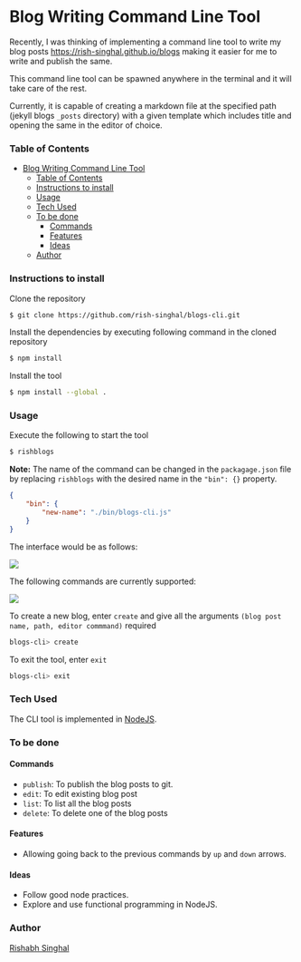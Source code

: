 # Blog Writing Command Line Tool

Recently, I was thinking of implementing a command line tool to write my blog posts https://rish-singhal.github.io/blogs making it easier for me to write and publish the same.

This command line tool can be spawned anywhere in the terminal and it will take care of the rest.

Currently, it is capable of creating a markdown file at the specified path (jekyll blogs `_posts` directory) with a given template which includes title and opening the same in the editor of choice.

### Table of Contents
- [Blog Writing Command Line Tool](#blog-writing-command-line-tool)
    - [Table of Contents](#table-of-contents)
    - [Instructions to install](#instructions-to-install)
    - [Usage](#usage)
    - [Tech Used](#tech-used)
    - [To be done](#to-be-done)
      - [Commands](#commands)
      - [Features](#features)
      - [Ideas](#ideas)
    - [Author](#author)

### Instructions to install

Clone the repository
```bash
$ git clone https://github.com/rish-singhal/blogs-cli.git
```

Install the dependencies by executing following command in the cloned repository
```bash
$ npm install
```

Install the tool
```bash
$ npm install --global .
```
### Usage

Execute the following to start the tool
```bash
$ rishblogs
```


**Note:** The name of the command can be changed in the `packagage.json` file by replacing `rishblogs` with the desired name in the `"bin": {}` property.

```json
{
    "bin": {
        "new-name": "./bin/blogs-cli.js"
    }
}

```

The interface would be as follows:

![](https://i.imgur.com/hD3votU.png)

The following commands are currently supported:

![](https://i.imgur.com/G2q6gmK.png)

To create a new blog, enter `create` and give all the arguments `(blog post name, path, editor commmand)` required

```bash
blogs-cli> create
```

To exit the tool, enter `exit`

```bash
blogs-cli> exit
```

### Tech Used

The CLI tool is implemented in [NodeJS](https://nodejs.org/en/).

### To be done

#### Commands
- `publish`: To publish the blog posts to git.
- `edit`: To edit existing blog post
- `list`: To list all the blog posts
- `delete`: To delete one of the blog posts

#### Features
- Allowing going back to the previous commands by `up` and `down` arrows.

#### Ideas
- Follow good node practices.
- Explore and use functional programming in NodeJS.

### Author

[Rishabh Singhal](https://rish-singhal.github.io/)
